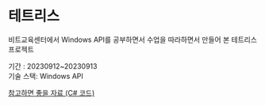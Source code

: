 # 테트리스

비트교육센터에서 Windows API를 공부하면서 수업을 따라하면서 만들어 본 테트리스 프로젝트  

기간 : 20230912~20230913  
기술 스택: Windows API

[참고하면 좋을 자료 (C# 코드)](http://ehpub.co.kr/c-%ed%94%84%eb%a1%9c%ec%a0%9d%ed%8a%b8-%ed%85%8c%ed%8a%b8%eb%a6%ac%ec%8a%a4-%eb%a7%8c%eb%93%a4%ea%b8%b0-part-1-%ed%82%a4%eb%b3%b4%eb%93%9c%eb%a1%9c-%eb%8f%84%ed%98%95-%ec%a0%9c%ec%96%b4%ed%95%98/)

